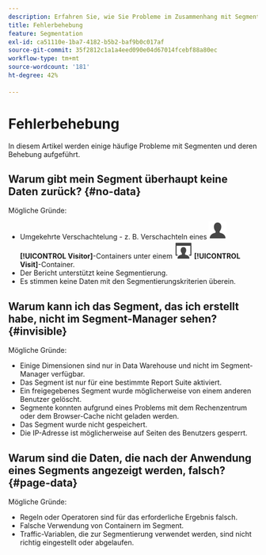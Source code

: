 ```yaml
---
description: Erfahren Sie, wie Sie Probleme im Zusammenhang mit Segmenten beheben.
title: Fehlerbehebung
feature: Segmentation
exl-id: ca51110e-1ba7-4182-b5b2-baf9b0c017af
source-git-commit: 35f2812c1a1a4eed090e04d67014fcebf88a80ec
workflow-type: tm+mt
source-wordcount: '181'
ht-degree: 42%

---
```


# Fehlerbehebung

In diesem Artikel werden einige häufige Probleme mit Segmenten und deren Behebung aufgeführt.

<!-- Looks like this is not part anymore of the current UI.

## Error: "Incompatible elements in this segment" {#incompatible}

This error occurs when you try to save a segment in the Data Warehouse folder where the segment contains elements not compatible with Data Warehouse. To resolve this error, do one of two things:

* Save the segment in a different folder 
* Remove or change the incompatible portions of the segment.

-->

## Warum gibt mein Segment überhaupt keine Daten zurück? {#no-data}

Mögliche Gründe:

* Umgekehrte Verschachtelung - z. B. Verschachteln eines ![User](/help/assets/icons/User.svg)**[!UICONTROL Visitor]**-Containers unter einem ![Visit](/help/assets/icons/Visit.svg) **[!UICONTROL Visit]**-Container.
* Der Bericht unterstützt keine Segmentierung.
* Es stimmen keine Daten mit den Segmentierungskriterien überein.

## Warum kann ich das Segment, das ich erstellt habe, nicht im Segment-Manager sehen? {#invisible}

Mögliche Gründe:

* Einige Dimensionen sind nur in Data Warehouse und nicht im Segment-Manager verfügbar.
* Das Segment ist nur für eine bestimmte Report Suite aktiviert.
* Ein freigegebenes Segment wurde möglicherweise von einem anderen Benutzer gelöscht.
* Segmente konnten aufgrund eines Problems mit dem Rechenzentrum oder dem Browser-Cache nicht geladen werden.
* Das Segment wurde nicht gespeichert.
* Die IP-Adresse ist möglicherweise auf Seiten des Benutzers gesperrt.

## Warum sind die Daten, die nach der Anwendung eines Segments angezeigt werden, falsch? {#page-data}

Mögliche Gründe:

* Regeln oder Operatoren sind für das erforderliche Ergebnis falsch.
* Falsche Verwendung von Containern im Segment.
* Traffic-Variablen, die zur Segmentierung verwendet werden, sind nicht richtig eingestellt oder abgelaufen.
